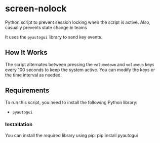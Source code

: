 # screen-nolock
Python script to prevent session locking when the script is active. Also, casually prevents state change in teams

It uses the `pyautogui` library to send key events.

## How It Works

The script alternates between pressing the `volumedown` and `volumeup` keys every 100 seconds to keep the system active. You can modify the keys or the time interval as needed.

## Requirements

To run this script, you need to install the following Python library:

- `pyautogui`

### Installation

You can install the required library using pip:
pip install pyautogui
